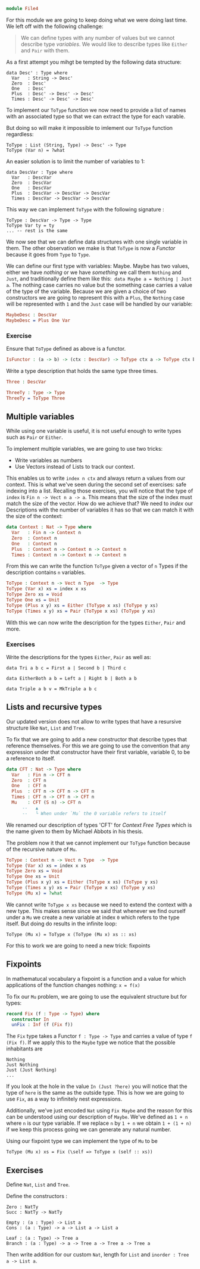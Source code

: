 ```idris
module File4
```

For this module we are going to keep doing what we were doing last time. We left off with the following challenge:

> We can define types with any number of values but we cannot describe type _variables_.
> We would like to describe types like `Either` and `Pair` with them.

As a first attempt you mihgt be tempted by the following data structure:

```
data Desc' : Type where
  Var   : String -> Desc'
  Zero  : Desc'
  One   : Desc'
  Plus  : Desc' -> Desc' -> Desc'
  Times : Desc' -> Desc' -> Desc'
```
To implement our `ToType` function we now need to provide a list of names with an associated type so that we
can extract the type for each varable.

But doing so will make it impossible to imlement our `ToType` function regardless:

```
ToType : List (String, Type) -> Desc' -> Type
ToType (Var n) = ?what
```

An easier solution is to limit the number of variables to 1:

```
data DescVar : Type where
  Var   : DescVar
  Zero  : DescVar
  One   : DescVar
  Plus  : DescVar -> DescVar -> DescVar
  Times : DescVar -> DescVar -> DescVar
```

This way we can implement `ToType` with the following signature :

```
ToType : DescVar -> Type -> Type
ToType Var ty = ty
... -- rest is the same
```

We now see that we can define data structures with one single variable in them. The other observation we make
is that `ToType` is now a _Functor_ because it goes from `Type` to `Type`.

We can define our first type with variables: Maybe. Maybe has two values, either we have _nothing_ or we have
_something_ we call them `Nothing` and `Just`, and traditionally define them like this: 
`data Maybe a = Nothing | Just a`. The nothing case carries no value but the something case carries a value
of the type of the variable.
Because we are given a choice of two constructors we are going to represent this with a `Plus`, the `Nothing`
case will be represented with `1` and the `Just` case will be handled by our variable:

```idris
MaybeDesc : DescVar
MaybeDesc = Plus One Var
```

### Exercise

Ensure that `ToType` defined as above is a functor.

```idris
IsFunctor : (a -> b) -> (ctx : DescVar) -> ToType ctx a -> ToType ctx b
```

Write a type description that holds the same type three times.

```idris
Three : DescVar

ThreeTy : Type -> Type
ThreeTy = ToType Three
```

## Multiple variables

While using one variable is useful, it is not useful enough to write types such as `Pair` or `Either`.

To implement multiple variables, we are going to use two tricks:
- Write variables as numbers
- Use Vectors instead of Lists to track our context.

This enables us to write `index n ctx` and always return a values from our context. This is what we've seen
during the second set of exercises: safe indexing into a list.
Recalling those exercises, you will notice that the type of `index` is `Fin n -> Vect n a -> a`. This means
that the size of the index must match the size of the vector. How do we achieve that?
We need to _index_ our Descriptions with the number of variables it has so that we can match it with the size
of the context:

```idris
data Context : Nat -> Type where
  Var   : Fin n -> Context n
  Zero  : Context n
  One   : Context n
  Plus  : Context n -> Context n -> Context n
  Times : Context n -> Context n -> Context n
```

From this we can write the function `ToType` given a vector of `n` Types if the description
contains `n` variables.

```idris
ToType : Context n -> Vect n Type  -> Type
ToType (Var x) xs = index x xs
ToType Zero xs = Void
ToType One xs = Unit
ToType (Plus x y) xs = Either (ToType x xs) (ToType y xs)
ToType (Times x y) xs = Pair (ToType x xs) (ToType y xs)
```

With this we can now write the description for the types `Either`, `Pair` and more.

### Exercises

Write the descriptions for the types `Either`, `Pair` as well as:

```
data Tri a b c = First a | Second b | Third c

data EitherBoth a b = Left a | Right b | Both a b

data Triple a b v = MkTriple a b c
```

## Lists and recursive types

Our updated version does not allow to write types that have a resursive structure like `Nat`,
`List` and `Tree`.

To fix that we are going to add a new constructor that describe types that reference themselves.
For this we are going to use the convention that any expression under that constructor have their
first variable, variable 0, to be a reference to itself.

```idris
data CFT : Nat -> Type where
  Var   : Fin n -> CFT n
  Zero  : CFT n
  One   : CFT n
  Plus  : CFT n -> CFT n -> CFT n
  Times : CFT n -> CFT n -> CFT n
  Mu    : CFT (S n) -> CFT n
      --   ▲
      --   └ When under `Mu` the 0 variable refers to itself
```

We renamed our description of types 'CFT' for _Context Free Types_ which is the name given to them
by Michael Abbots in his thesis.

The problem now it that we cannot implement our `ToType` function because of the recursive nature
of `Mu`.


```idris
ToType : Context n -> Vect n Type  -> Type
ToType (Var x) xs = index x xs
ToType Zero xs = Void
ToType One xs = Unit
ToType (Plus x y) xs = Either (ToType x xs) (ToType y xs)
ToType (Times x y) xs = Pair (ToType x xs) (ToType y xs)
ToType (Mu x) = ?what
```


We cannot write `ToType x xs` because we need to extend the context with a new type. This makes
sense since we said that whenever we find ourself under a `Mu` we create a new variable at index
`0` which refers to the type itself. But doing do results in the infinite loop:


```
ToType (Mu x) = ToType x (ToType (Mu x) xs :: xs)
```

For this to work we are going to need a new trick: fixpoints

## Fixpoints

In mathematucal vocabulary a fixpoint is a function and a value for which applications
of the function changes nothing: `x = f(x)`

To fix our `Mu` problem, we are going to use the equivalent structure but for types:

```idris
record Fix (f : Type -> Type) where
  constructor In
  unFix : Inf (f (Fix f))
```

The `Fix` type takes a Functor `f : Type -> Type` and carries a value of type `f (Fix f)`.
If we apply this to the `Maybe` type we notice that the possible inhabitants are

```
Nothing
Just Nothing
Just (Just Nothing)
...
```

If you look at the hole in the value `In (Just ?here)` you will notice that the type of
`here` is the same as the outside type. This is how we are going to use `Fix`, as a way
to infinitely nest expressions.

Additionally, we've just encoded `Nat` using `Fix Maybe` and the reason for this can be
understood using our description of `Maybe`. We've defined as `1 + n` where `n` is our
type variable. If we replace `n` by `1 + n` we obtain `1 + (1 + n)` if we keep this
process going we can generate any natural number.

Using our fixpoint type we can implement the type of `Mu` to be

```
ToType (Mu x) xs = Fix (\self => ToType x (self :: xs))
```

## Exercises

Define `Nat`, `List` and `Tree`.

Define the constructors :

```
Zero : NatTy
Succ : NatTy -> NatTy

Empty : (a : Type) -> List a
Cons : (a : Type) -> a -> List a -> List a

Leaf : (a : Type) -> Tree a
Branch : (a : Type) -> a -> Tree a -> Tree a -> Tree a
```

Then write addition for our custom `Nat`, length for `List` and `inorder : Tree a -> List a`.

